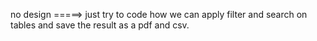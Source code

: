 no design =====> just try to code how we can apply filter and search on tables and save the result as a pdf and csv.